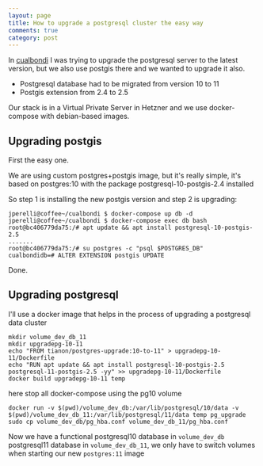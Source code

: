 ```yaml
---
layout: page
title: How to upgrade a postgresql cluster the easy way
comments: true
category: post
---
```


In [cualbondi](https://cualbondi.com.ar/) I was trying to upgrade the postgresql server to the latest version, but we also use postgis there and we wanted to upgrade it also.

 - Postgresql database had to be migrated from version 10 to 11
 - Postgis extension from 2.4 to 2.5

Our stack is in a Virtual Private Server in Hetzner and we use docker-compose with debian-based images.

## Upgrading postgis

First the easy one.

We are using custom postgres+postgis image, but it's really simple, it's based on postgres:10 with the package postgresql-10-postgis-2.4 installed

So step 1 is installing the new postgis version and step 2 is upgrading:

```
jperelli@coffee~/cualbondi $ docker-compose up db -d
jperelli@coffee~/cualbondi $ docker-compose exec db bash
root@bc406779da75:/# apt update && apt install postgresql-10-postgis-2.5
.......
root@bc406779da75:/# su postgres -c "psql $POSTGRES_DB"
cualbondidb=# ALTER EXTENSION postgis UPDATE
```
Done.

## Upgrading postgresql

I'll use a docker image that helps in the process of upgrading a postgresql data cluster

```
mkdir volume_dev_db_11
mkdir upgradepg-10-11
echo "FROM tianon/postgres-upgrade:10-to-11" > upgradepg-10-11/Dockerfile
echo "RUN apt update && apt install postgresql-10-postgis-2.5 postgresql-11-postgis-2.5 -yy" >> upgradepg-10-11/Dockerfile
docker build upgradepg-10-11 temp
```
here stop all docker-compose using the pg10 volume
```
docker run -v $(pwd)/volume_dev_db:/var/lib/postgresql/10/data -v $(pwd)/volume_dev_db_11:/var/lib/postgresql/11/data temp pg_upgrade
sudo cp volume_dev_db/pg_hba.conf volume_dev_db_11/pg_hba.conf
```

Now we have a functional postgresql10 database in `volume_dev_db` postgresql11 database in `volume_dev_db_11`, we only have to switch volumes when starting our new `postgres:11` image
